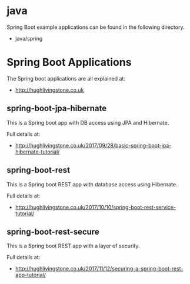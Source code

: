 # java
Spring Boot example applications can be found in the following directory.
- java/spring

# Spring Boot Applications
The Spring boot applications are all explained at:
- http://hughlivingstone.co.uk

## spring-boot-jpa-hibernate
This is a Spring boot app with DB access using JPA and Hibernate. 

Full details at:
- http://hughlivingstone.co.uk/2017/09/28/basic-spring-boot-jpa-hibernate-tutorial/

## spring-boot-rest
This is a Spring boot REST app with database access using Hibernate.

Full details at:
- http://hughlivingstone.co.uk/2017/10/10/spring-boot-rest-service-tutorial/

## spring-boot-rest-secure	
This is a Spring boot REST app with a layer of security.

Full details at:
- http://hughlivingstone.co.uk/2017/11/12/securing-a-spring-boot-rest-app-tutorial/
